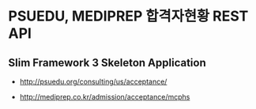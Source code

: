 # PSUEDU, MEDIPREP 합격자현황 REST API
## Slim Framework 3 Skeleton Application

- http://psuedu.org/consulting/us/acceptance/

- http://mediprep.co.kr/admission/acceptance/mcphs
